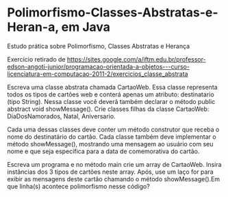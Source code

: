 # Polimorfismo-Classes-Abstratas-e-Heran-a, em Java
Estudo prática sobre Polimorfismo, Classes Abstratas e Herança

Exercício retirado de https://sites.google.com/a/iftm.edu.br/professor-edson-angoti-junior/programacao-orientada-a-objetos---curso-licenciatura-em-computacao-2011-2/exercicios_classe_abstrata

Escreva uma classe abstrata chamada CartaoWeb. Essa classe representa todos os tipos de cartões web e conterá apenas um atributo: destinatario (tipo String). Nessa classe você deverá também declarar o método public abstract void showMessage(). Crie classes filhas da classe CartaoWeb: DiaDosNamorados, Natal, Aniversario. 

Cada uma dessas classes deve conter um método construtor que receba o nome do destinatário do cartão. Cada classe também deve implementar o método showMessage(), mostrando uma mensagem ao usuário com seu nome e que seja específica para a data de comemorativa do cartão. 

Escreva um programa e no método main crie um array de CartaoWeb. Insira instâncias dos 3 tipos de cartões neste array. Após, use um laço for para exibir as mensagens deste cartão chamando o método showMessage().Em que linha(s) acontece polimorfismo nesse código?
